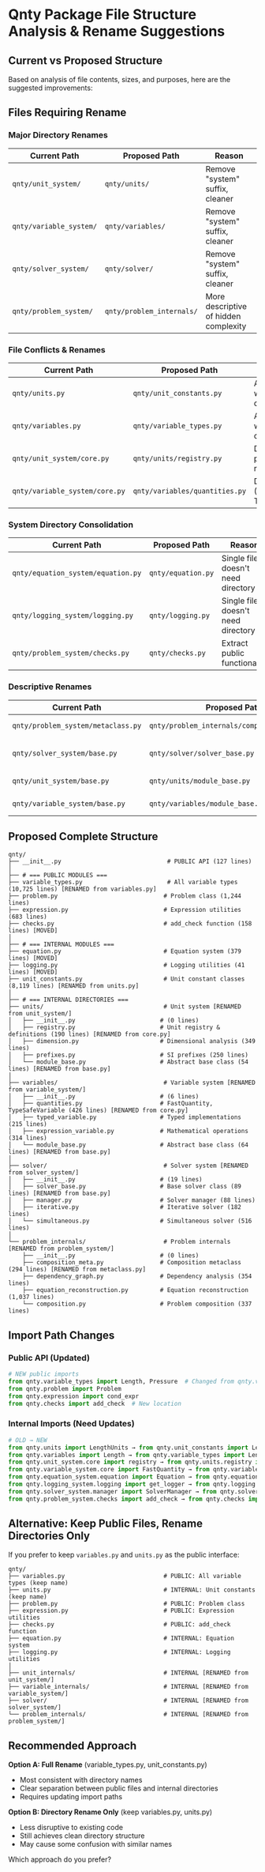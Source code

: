 # Qnty Package File Structure Analysis & Rename Suggestions

## Current vs Proposed Structure

Based on analysis of file contents, sizes, and purposes, here are the suggested improvements:

## Files Requiring Rename

### **Major Directory Renames**

| Current Path | Proposed Path | Reason | 
|--------------|---------------|--------|
| `qnty/unit_system/` | `qnty/units/` | Remove "system" suffix, cleaner |
| `qnty/variable_system/` | `qnty/variables/` | Remove "system" suffix, cleaner |
| `qnty/solver_system/` | `qnty/solver/` | Remove "system" suffix, cleaner |
| `qnty/problem_system/` | `qnty/problem_internals/` | More descriptive of hidden complexity |

### **File Conflicts & Renames**

| Current Path | Proposed Path | Reason | Lines |
|--------------|---------------|--------|-------|
| `qnty/units.py` | `qnty/unit_constants.py` | Avoid conflict with `units/` directory | 8,119 |
| `qnty/variables.py` | `qnty/variable_types.py` | Avoid conflict with `variables/` directory | 10,725 |
| `qnty/unit_system/core.py` | `qnty/units/registry.py` | Describes actual purpose (unit registry) | 190 |
| `qnty/variable_system/core.py` | `qnty/variables/quantities.py` | Describes content (FastQuantity, TypeSafeVariable) | 426 |

### **System Directory Consolidation**

| Current Path | Proposed Path | Reason | Lines |
|--------------|---------------|--------|-------|
| `qnty/equation_system/equation.py` | `qnty/equation.py` | Single file doesn't need directory | 379 |
| `qnty/logging_system/logging.py` | `qnty/logging.py` | Single file doesn't need directory | 41 |
| `qnty/problem_system/checks.py` | `qnty/checks.py` | Extract public functionality | 158 |

### **Descriptive Renames**

| Current Path | Proposed Path | Reason | Lines |
|--------------|---------------|--------|-------|
| `qnty/problem_system/metaclass.py` | `qnty/problem_internals/composition_meta.py` | More descriptive | 294 |
| `qnty/solver_system/base.py` | `qnty/solver/solver_base.py` | Avoid generic "base" | 89 |
| `qnty/unit_system/base.py` | `qnty/units/module_base.py` | More specific | 54 |
| `qnty/variable_system/base.py` | `qnty/variables/module_base.py` | More specific | 64 |

## **Proposed Complete Structure**

```
qnty/
├── __init__.py                              # PUBLIC API (127 lines)
│
├── # === PUBLIC MODULES ===
├── variable_types.py                        # All variable types (10,725 lines) [RENAMED from variables.py]
├── problem.py                              # Problem class (1,244 lines)
├── expression.py                           # Expression utilities (683 lines)
├── checks.py                               # add_check function (158 lines) [MOVED]
│
├── # === INTERNAL MODULES ===
├── equation.py                             # Equation system (379 lines) [MOVED]
├── logging.py                              # Logging utilities (41 lines) [MOVED]
├── unit_constants.py                       # Unit constant classes (8,119 lines) [RENAMED from units.py]
│
├── # === INTERNAL DIRECTORIES ===
├── units/                                  # Unit system [RENAMED from unit_system/]
│   ├── __init__.py                        # (0 lines)
│   ├── registry.py                        # Unit registry & definitions (190 lines) [RENAMED from core.py]
│   ├── dimension.py                       # Dimensional analysis (349 lines)
│   ├── prefixes.py                        # SI prefixes (250 lines)
│   └── module_base.py                     # Abstract base class (54 lines) [RENAMED from base.py]
│
├── variables/                              # Variable system [RENAMED from variable_system/]
│   ├── __init__.py                        # (6 lines)
│   ├── quantities.py                      # FastQuantity, TypeSafeVariable (426 lines) [RENAMED from core.py]
│   ├── typed_variable.py                  # Typed implementations (215 lines)
│   ├── expression_variable.py             # Mathematical operations (314 lines)
│   └── module_base.py                     # Abstract base class (64 lines) [RENAMED from base.py]
│
├── solver/                                 # Solver system [RENAMED from solver_system/]
│   ├── __init__.py                        # (19 lines)
│   ├── solver_base.py                     # Base solver class (89 lines) [RENAMED from base.py]
│   ├── manager.py                         # Solver manager (88 lines)
│   ├── iterative.py                       # Iterative solver (182 lines)
│   └── simultaneous.py                    # Simultaneous solver (516 lines)
│
└── problem_internals/                      # Problem internals [RENAMED from problem_system/]
    ├── __init__.py                        # (0 lines)
    ├── composition_meta.py                # Composition metaclass (294 lines) [RENAMED from metaclass.py]
    ├── dependency_graph.py                # Dependency analysis (354 lines)
    ├── equation_reconstruction.py         # Equation reconstruction (1,037 lines)
    └── composition.py                     # Problem composition (337 lines)
```

## **Import Path Changes**

### **Public API (Updated)**
```python
# NEW public imports
from qnty.variable_types import Length, Pressure  # Changed from qnty.variables
from qnty.problem import Problem
from qnty.expression import cond_expr
from qnty.checks import add_check  # New location
```

### **Internal Imports (Need Updates)**
```python
# OLD → NEW
from qnty.units import LengthUnits → from qnty.unit_constants import LengthUnits
from qnty.variables import Length → from qnty.variable_types import Length
from qnty.unit_system.core import registry → from qnty.units.registry import registry
from qnty.variable_system.core import FastQuantity → from qnty.variables.quantities import FastQuantity
from qnty.equation_system.equation import Equation → from qnty.equation import Equation
from qnty.logging_system.logging import get_logger → from qnty.logging import get_logger
from qnty.solver_system.manager import SolverManager → from qnty.solver.manager import SolverManager
from qnty.problem_system.checks import add_check → from qnty.checks import add_check
```

## **Alternative: Keep Public Files, Rename Directories Only**

If you prefer to keep `variables.py` and `units.py` as the public interface:

```
qnty/
├── variables.py                            # PUBLIC: All variable types (keep name)
├── units.py                                # INTERNAL: Unit constants (keep name) 
├── problem.py                              # PUBLIC: Problem class
├── expression.py                           # PUBLIC: Expression utilities
├── checks.py                               # PUBLIC: add_check function
├── equation.py                             # INTERNAL: Equation system
├── logging.py                              # INTERNAL: Logging utilities
│
├── unit_internals/                         # INTERNAL [RENAMED from unit_system/]
├── variable_internals/                     # INTERNAL [RENAMED from variable_system/]  
├── solver/                                 # INTERNAL [RENAMED from solver_system/]
└── problem_internals/                      # INTERNAL [RENAMED from problem_system/]
```

## **Recommended Approach**

**Option A: Full Rename** (variable_types.py, unit_constants.py)
- Most consistent with directory names
- Clear separation between public files and internal directories
- Requires updating import paths

**Option B: Directory Rename Only** (keep variables.py, units.py)
- Less disruptive to existing code
- Still achieves clean directory structure
- May cause some confusion with similar names

Which approach do you prefer?